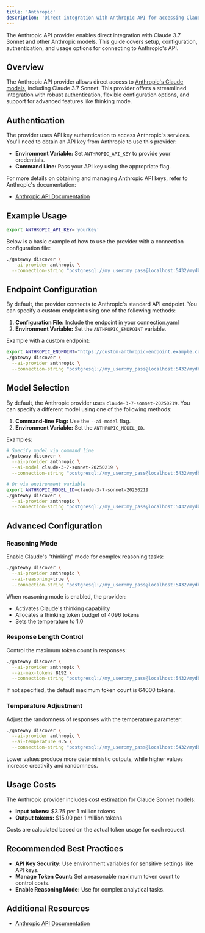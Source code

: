 ```yaml
---
title: 'Anthropic'
description: 'Direct integration with Anthropic API for accessing Claude models'
---
```


The Anthropic API provider enables direct integration with Claude 3.7 Sonnet and other Anthropic models. This guide covers setup, configuration, authentication, and usage options for connecting to Anthropic's API.

## Overview

The Anthropic API provider allows direct access to [Anthropic's Claude models](https://www.anthropic.com/claude), including Claude 3.7 Sonnet. This provider offers a streamlined integration with robust authentication, flexible configuration options, and support for advanced features like thinking mode.

## Authentication

The provider uses API key authentication to access Anthropic's services. You'll need to obtain an API key from Anthropic to use this provider:

- **Environment Variable:** Set `ANTHROPIC_API_KEY` to provide your credentials.
- **Command Line:** Pass your API key using the appropriate flag.

For more details on obtaining and managing Anthropic API keys, refer to Anthropic's documentation:

- [Anthropic API Documentation](https://docs.anthropic.com/)

## Example Usage

```bash
export ANTHROPIC_API_KEY='yourkey'
```

Below is a basic example of how to use the provider with a connection configuration file:

```bash
./gateway discover \
  --ai-provider anthropic \
  --connection-string "postgresql://my_user:my_pass@localhost:5432/mydb"
```

## Endpoint Configuration

By default, the provider connects to Anthropic's standard API endpoint. You can specify a custom endpoint using one of the following methods:

1. **Configuration File:** Include the endpoint in your connection.yaml
2. **Environment Variable:** Set the `ANTHROPIC_ENDPOINT` variable.

Example with a custom endpoint:

```bash
export ANTHROPIC_ENDPOINT="https://custom-anthropic-endpoint.example.com"
./gateway discover \
  --ai-provider anthropic \
  --connection-string "postgresql://my_user:my_pass@localhost:5432/mydb"
```

## Model Selection

By default, the Anthropic provider uses `claude-3-7-sonnet-20250219`. You can specify a different model using one of the following methods:

1. **Command-line Flag:** Use the `--ai-model` flag.
2. **Environment Variable:** Set the `ANTHROPIC_MODEL_ID`.

Examples:

```bash
# Specify model via command line
./gateway discover \
  --ai-provider anthropic \
  --ai-model claude-3-7-sonnet-20250219 \
  --connection-string "postgresql://my_user:my_pass@localhost:5432/mydb"

# Or via environment variable
export ANTHROPIC_MODEL_ID=claude-3-7-sonnet-20250219
./gateway discover \
  --ai-provider anthropic \
  --connection-string "postgresql://my_user:my_pass@localhost:5432/mydb"
```

## Advanced Configuration

### Reasoning Mode

Enable Claude's "thinking" mode for complex reasoning tasks:

```bash
./gateway discover \
  --ai-provider anthropic \
  --ai-reasoning=true \
  --connection-string "postgresql://my_user:my_pass@localhost:5432/mydb"
```

When reasoning mode is enabled, the provider:

- Activates Claude's thinking capability
- Allocates a thinking token budget of 4096 tokens
- Sets the temperature to 1.0

### Response Length Control

Control the maximum token count in responses:

```bash
./gateway discover \
  --ai-provider anthropic \
  --ai-max-tokens 8192 \
  --connection-string "postgresql://my_user:my_pass@localhost:5432/mydb"
```

If not specified, the default maximum token count is 64000 tokens.

### Temperature Adjustment

Adjust the randomness of responses with the temperature parameter:

```bash
./gateway discover \
  --ai-provider anthropic \
  --ai-temperature 0.5 \
  --connection-string "postgresql://my_user:my_pass@localhost:5432/mydb"
```

Lower values produce more deterministic outputs, while higher values increase creativity and randomness.

## Usage Costs

The Anthropic provider includes cost estimation for Claude Sonnet models:

- **Input tokens:** $3.75 per 1 million tokens
- **Output tokens:** $15.00 per 1 million tokens

Costs are calculated based on the actual token usage for each request.

## Recommended Best Practices

- **API Key Security:** Use environment variables for sensitive settings like API keys.
- **Manage Token Count:** Set a reasonable maximum token count to control costs.
- **Enable Reasoning Mode:** Use for complex analytical tasks.

## Additional Resources

- [Anthropic API Documentation](https://docs.anthropic.com/)
